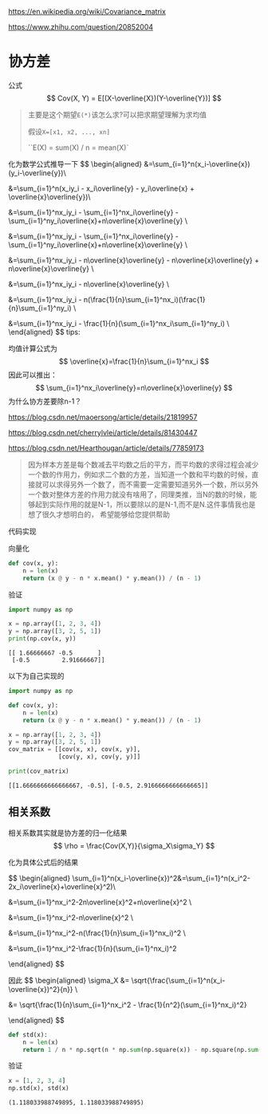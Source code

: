 https://en.wikipedia.org/wiki/Covariance_matrix

https://www.zhihu.com/question/20852004

# 协方差

公式
$$
Cov(X, Y) = E[(X-\overline{X})(Y-\overline{Y})]
$$

> 主要是这个期望`E(*)`该怎么求?可以把求期望理解为求均值
>
> 假设`X=[x1, x2, ..., xn]`
>
> ``E(X) = sum(X) / n = mean(X)`

化为数学公式推导一下
$$
\begin{aligned}
&=\sum_{i=1}^n(x_i-\overline{x})(y_i-\overline{y})\\

&=\sum_{i=1}^n(x_iy_i - x_i\overline{y} - y_i\overline{x} + \overline{x}\overline{y})\\

&=\sum_{i=1}^nx_iy_i - \sum_{i=1}^nx_i\overline{y} - \sum_{i=1}^ny_i\overline{x}+n\overline{x}\overline{y} \\

&=\sum_{i=1}^nx_iy_i - \sum_{i=1}^nx_i\overline{y} - \sum_{i=1}^ny_i\overline{x}+n\overline{x}\overline{y} \\

&=\sum_{i=1}^nx_iy_i - n\overline{x}\overline{y} - n\overline{x}\overline{y} + n\overline{x}\overline{y} \\

&=\sum_{i=1}^nx_iy_i - n\overline{x}\overline{y} \\

&=\sum_{i=1}^nx_iy_i - n(\frac{1}{n}\sum_{i=1}^nx_i)(\frac{1}{n}\sum_{i=1}^ny_i) \\

&=\sum_{i=1}^nx_iy_i - \frac{1}{n}(\sum_{i=1}^nx_i\sum_{i=1}^ny_i) \\
\end{aligned}
$$
tips:

均值计算公式为
$$
\overline{x}=\frac{1}{n}\sum_{i=1}^nx_i
$$
因此可以推出：
$$
\sum_{i=1}^nx_i\overline{y}=n\overline{x}\overline{y}
$$
为什么协方差要除n-1？

https://blog.csdn.net/maoersong/article/details/21819957

https://blog.csdn.net/cherrylvlei/article/details/81430447

https://blog.csdn.net/Hearthougan/article/details/77859173

> 因为样本方差是每个数减去平均数之后的平方，而平均数的求得过程会减少一个数的作用力，例如求二个数的方差，当知道一个数和平均数的时候，直接就可以求得另外一个数了，而不需要一定需要知道另外一个数，所以另外一个数对整体方差的作用力就没有啥用了，同理类推，当N的数的时候，能够起到实际作用的就是N-1，所以要除以的是N-1,而不是N.这件事情我也是想了很久才想明白的， 希望能够给您提供帮助

代码实现

向量化

```python
def cov(x, y):
    n = len(x)
    return (x @ y - n * x.mean() * y.mean()) / (n - 1)
```

验证

```python
import numpy as np

x = np.array([1, 2, 3, 4])
y = np.array([3, 2, 5, 1])
print(np.cov(x, y))
```

```
[[ 1.66666667 -0.5       ]
 [-0.5         2.91666667]]
```

以下为自己实现的

```python
import numpy as np

def cov(x, y):
    n = len(x)
    return (x @ y - n * x.mean() * y.mean()) / (n - 1)

x = np.array([1, 2, 3, 4])
y = np.array([3, 2, 5, 1])
cov_matrix = [[cov(x, x), cov(x, y)],
              [cov(y, x), cov(y, y)]]

print(cov_matrix)
```

```
[[1.6666666666666667, -0.5], [-0.5, 2.9166666666666665]]
```



## 相关系数

相关系数其实就是协方差的归一化结果
$$
\rho = \frac{Cov(X,Y)}{\sigma_X\sigma_Y}
$$

化为具体公式后的结果

$$
\begin{aligned}
\sum_{i=1}^n(x_i-\overline{x})^2&=\sum_{i=1}^n(x_i^2-2x_i\overline{x}+\overline{x}^2)\\

&=\sum_{i=1}^nx_i^2-2n\overline{x}^2+n\overline{x}^2 \\

&=\sum_{i=1}^nx_i^2-n\overline{x}^2 \\

&=\sum_{i=1}^nx_i^2-n(\frac{1}{n}\sum_{i=1}^nx_i)^2 \\

&=\sum_{i=1}^nx_i^2-\frac{1}{n}(\sum_{i=1}^nx_i)^2

\end{aligned}
$$



因此
$$
\begin{aligned}
\sigma_X &= \sqrt{\frac{\sum_{i=1}^n(x_i-\overline{x})^2}{n}} \\

&= \sqrt{\frac{1}{n}\sum_{i=1}^nx_i^2 - \frac{1}{n^2}(\sum_{i=1}^nx_i)^2}

\end{aligned}
$$

```python
def std(x):
    n = len(x)
    return 1 / n * np.sqrt(n * np.sum(np.square(x)) - np.square(np.sum(x)))
```

验证

```python
x = [1, 2, 3, 4]
np.std(x), std(x)
```

```
(1.118033988749895, 1.118033988749895)
```


